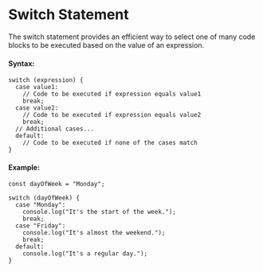 # Switch Statement
The switch statement provides an efficient way to select one of many code blocks to be executed based on the value of an expression.
#### Syntax:
```
switch (expression) {
  case value1:
    // Code to be executed if expression equals value1
    break;
  case value2:
    // Code to be executed if expression equals value2
    break;
  // Additional cases...
  default:
    // Code to be executed if none of the cases match
}

```
#### Example:
```
const dayOfWeek = "Monday";

switch (dayOfWeek) {
  case "Monday":
    console.log("It's the start of the week.");
    break;
  case "Friday":
    console.log("It's almost the weekend.");
    break;
  default:
    console.log("It's a regular day.");
}

```